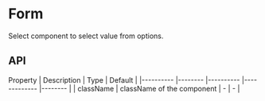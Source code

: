 # Form

Select component to select value from options.

<Demos />

## API
Property    | Description    | Type      | Default   |
|---------- |-------- |---------- |-------------  |-------- |
| className | className of the component | - | - |


